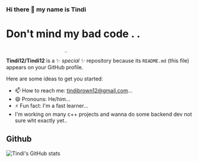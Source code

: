 ### Hi there 👋 my name is Tindi

# Don't mind my bad code . .
                          _
**Tindi12/Tindi12** is a ✨ _special_ ✨ repository because its `README.md` (this file) appears on your GitHub profile.

Here are some ideas to get you started:

- 📫 How to reach me: tindibrown12@gmail.com...
- 😄 Pronouns: He/him...
- ⚡ Fun fact: I'm a fast learner...
- I'm working on many c++ projects and wanna do some backend dev not sure wht exactly yet..

## Github
![Tindi's GitHub stats](https://github-readme-stats.vercel.app/api?username=Tindi12&count_private=true&show_icobs=true&theme=bluefy)



